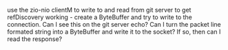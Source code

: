 use the zio-nio clientM to write to and read from git server to get refDiscovery working
	- create a ByteBuffer and try to write to the connection. Can I see this on the git server echo? Can I turn the packet line formated string into a ByteBuffer and write it to the socket? If so, then can I read the response?
